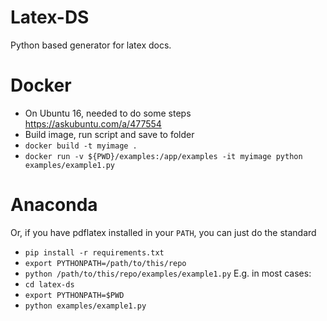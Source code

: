 # Latex-DS
Python based generator for latex docs.


# Docker
* On Ubuntu 16, needed to do some steps https://askubuntu.com/a/477554
* Build image, run script and save to folder
* `docker build -t myimage .`
* `docker run -v ${PWD}/examples:/app/examples -it myimage python examples/example1.py`

# Anaconda
Or, if you have pdflatex installed in your `PATH`, you can just do the standard
* `pip install -r requirements.txt`
* `export PYTHONPATH=/path/to/this/repo`
* `python /path/to/this/repo/examples/example1.py`
E.g. in most cases:
* `cd latex-ds`
* `export PYTHONPATH=$PWD`
* `python examples/example1.py`
